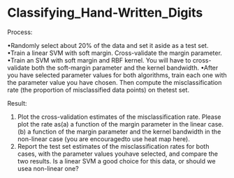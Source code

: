 # Classifying_Hand-Written_Digits
Process:

•Randomly select about 20% of the data and set it aside as a test set.
•Train a linear SVM with soft margin.  Cross-validate the margin parameter.
•Train  an  SVM  with  soft  margin  and  RBF  kernel.   You  will  have  to  cross-validate  both  the  soft-margin parameter and the kernel bandwidth.
•After you have selected parameter values for both algorithms, train each one with the parameter value you have chosen.  Then compute the misclassification rate (the proportion of misclassified data points) on thetest set.

Result:

1.  Plot the cross-validation estimates of the misclassification rate.  Please plot the rate as(a)  a function of the margin parameter in the linear case.(b)  a function of the margin parameter and the kernel bandwidth in the non-linear case (you are encouragedto use heat map here).
2.  Report  the  test  set  estimates  of  the  misclassification  rates  for  both  cases,  with  the  parameter  values  youhave selected, and compare the two results.  Is a linear SVM a good choice for this data, or should we usea non-linear one?
